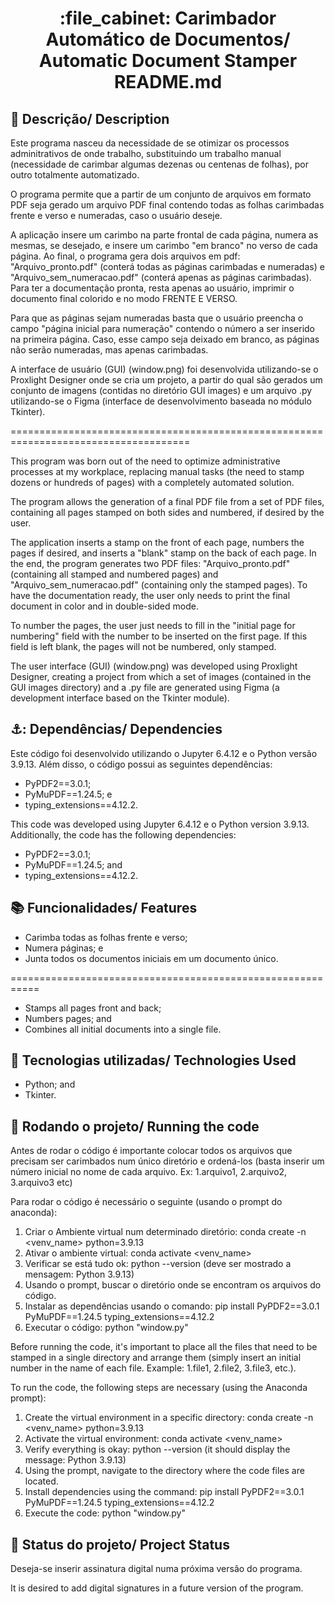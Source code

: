 <h1 align="center">:file_cabinet: Carimbador Automático de Documentos/ Automatic Document Stamper README.md</h1>

## :memo: Descrição/ Description
Este programa nasceu da necessidade de se otimizar os processos adminitrativos de onde trabalho, substituindo um trabalho manual (necessidade de carimbar algumas dezenas ou centenas de folhas), por outro totalmente automatizado.  

O programa permite que a partir de um conjunto de arquivos em formato PDF seja gerado um arquivo PDF final contendo todas as folhas carimbadas frente e verso e numeradas, caso o usuário deseje. 

A aplicação insere um carimbo na parte frontal de cada página, numera as mesmas, se desejado, e insere um carimbo "em branco" no verso de cada página. Ao final, o programa gera  dois arquivos em pdf: "Arquivo_pronto.pdf" (conterá todas as páginas carimbadas e numeradas) e "Arquivo_sem_numeracao.pdf" (conterá apenas as páginas carimbadas). Para ter a documentação pronta, resta apenas ao usuário, imprimir o documento final colorido e no modo FRENTE E VERSO. 

Para que as páginas sejam numeradas basta que o usuário preencha o campo "página inicial para numeração" contendo o número a ser inserido na primeira página. Caso, esse campo seja deixado em branco, as páginas não serão numeradas, mas apenas carimbadas.

A interface de usuário (GUI) (window.png) foi desenvolvida utilizando-se o Proxlight Designer onde se cria um projeto, a partir do qual são gerados um conjunto de imagens (contidas no diretório GUI images) e um arquivo .py utilizando-se o Figma (interface de desenvolvimento baseada no módulo Tkinter). 

=====================================================================================

This program was born out of the need to optimize administrative processes at my workplace, replacing manual tasks (the need to stamp dozens or hundreds of pages) with a completely automated solution.

The program allows the generation of a final PDF file from a set of PDF files, containing all pages stamped on both sides and numbered, if desired by the user.

The application inserts a stamp on the front of each page, numbers the pages if desired, and inserts a "blank" stamp on the back of each page. In the end, the program generates two PDF files: "Arquivo_pronto.pdf" (containing all stamped and numbered pages) and "Arquivo_sem_numeracao.pdf" (containing only the stamped pages). To have the documentation ready, the user only needs to print the final document in color and in double-sided mode.

To number the pages, the user just needs to fill in the "initial page for numbering" field with the number to be inserted on the first page. If this field is left blank, the pages will not be numbered, only stamped.

The user interface (GUI) (window.png) was developed using Proxlight Designer, creating a project from which a set of images (contained in the GUI images directory) and a .py file are generated using Figma (a development interface based on the Tkinter module).

## ⚓: Dependências/ Dependencies
Este código foi desenvolvido utilizando o Jupyter 6.4.12 e o Python versão 3.9.13. Além disso, o código possui as seguintes dependências: 
* PyPDF2==3.0.1; 
* PyMuPDF==1.24.5; e
* typing_extensions==4.12.2. 

This code was developed using Jupyter 6.4.12 e o Python version 3.9.13. Additionally, the code has the following dependencies:
* PyPDF2==3.0.1; 
* PyMuPDF==1.24.5; and
* typing_extensions==4.12.2. 

## :books: Funcionalidades/ Features
* Carimba todas as folhas frente e verso;
* Numera páginas; e
* Junta todos os documentos iniciais em um documento único.
  
===========================================================
* Stamps all pages front and back;
* Numbers pages; and
* Combines all initial documents into a single file.
 
## :wrench: Tecnologias utilizadas/ Technologies Used
* Python; and
* Tkinter.
  

## :rocket: Rodando o projeto/ Running the code
Antes de rodar o código é importante colocar todos os arquivos que precisam ser carimbados num único diretório e ordená-los (basta inserir um número inicial no nome de cada arquivo. Ex: 1.arquivo1, 2.arquivo2, 3.arquivo3 etc)

Para rodar o código é necessário o seguinte (usando o prompt do anaconda):
1) Criar o Ambiente virtual num determinado diretório: conda create -n <venv_name> python=3.9.13
2) Ativar o ambiente virtual: conda activate <venv_name>
3) Verificar se está tudo ok: python --version (deve ser mostrado a mensagem: Python 3.9.13)
4) Usando o prompt, buscar o diretório onde se encontram os arquivos do código.
5) Instalar as dependências usando o comando: pip install PyPDF2==3.0.1 PyMuPDF==1.24.5 typing_extensions==4.12.2
6) Executar o código: python "window.py"

Before running the code, it's important to place all the files that need to be stamped in a single directory and arrange them (simply insert an initial number in the name of each file. Example: 1.file1, 2.file2, 3.file3, etc.).

To run the code, the following steps are necessary (using the Anaconda prompt):

1) Create the virtual environment in a specific directory: conda create -n <venv_name> python=3.9.13
2) Activate the virtual environment: conda activate <venv_name>
3) Verify everything is okay: python --version (it should display the message: Python 3.9.13)
4) Using the prompt, navigate to the directory where the code files are located.
5) Install dependencies using the command: pip install PyPDF2==3.0.1 PyMuPDF==1.24.5 typing_extensions==4.12.2
6) Execute the code: python "window.py"

## :dart: Status do projeto/ Project Status
Deseja-se inserir assinatura digital numa próxima versão do programa.

It is desired to add digital signatures in a future version of the program.   
